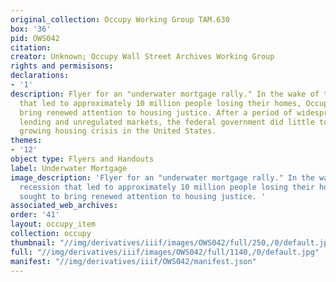 ```yaml
---
original_collection: Occupy Working Group TAM.630
box: '36'
pid: OWS042
citation:
creator: Unknown; Occupy Wall Street Archives Working Group
rights and permisisons:
declarations:
- '1'
description: Flyer for an "underwater mortgage rally." In the wake of the 2008 recession
  that led to approximately 10 million people losing their homes, Occupy sought to
  bring renewed attention to housing justice. After a period of widespread predatory
  lending and unregulated markets, the federal government did little to combat the
  growing housing crisis in the United States.
themes:
- '12'
object type: Flyers and Handouts
label: Underwater Mortgage
image_description: 'Flyer for an "underwater mortgage rally." In the wake of the 2008
  recession that led to approximately 10 million people losing their homes, Occupy
  sought to bring renewed attention to housing justice. '
associated_web_archives:
order: '41'
layout: occupy_item
collection: occupy
thumbnail: "//img/derivatives/iiif/images/OWS042/full/250,/0/default.jpg"
full: "//img/derivatives/iiif/images/OWS042/full/1140,/0/default.jpg"
manifest: "//img/derivatives/iiif/OWS042/manifest.json"
---
```

